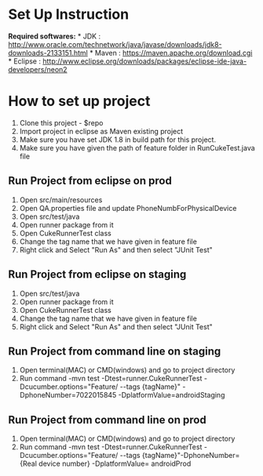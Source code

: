 # Set Up Instruction
**Required softwares:**
      * JDK : http://www.oracle.com/technetwork/java/javase/downloads/jdk8-downloads-2133151.html 
      * Maven : https://maven.apache.org/download.cgi
      * Eclipse : http://www.eclipse.org/downloads/packages/eclipse-ide-java-developers/neon2

# How to set up project
1. Clone this project - $repo
2. Import project in eclipse as Maven existing project
3. Make sure you have set JDK 1.8 in build path for this project.
4. Make sure you have given the path of feature folder in RunCukeTest.java file

## Run Project from eclipse on prod
1. Open src/main/resources
2. Open QA.properties file and update PhoneNumbForPhysicalDevice
3. Open src/test/java 
4. Open runner package from it
5. Open CukeRunnerTest class
6. Change the tag name that we have given in feature file
7. Right click and Select "Run As" and then select "JUnit Test"

## Run Project from eclipse on staging
1. Open src/test/java 
2. Open runner package from it
3. Open CukeRunnerTest class
4. Change the tag name that we have given in feature file
5. Right click and Select "Run As" and then select "JUnit Test"


## Run Project from command line on staging
1. Open terminal(MAC) or CMD(windows) and go to project directory
2. Run command -mvn test -Dtest=runner.CukeRunnerTest -Dcucumber.options="Feature/ --tags {tagName}" -DphoneNumber=7022015845 -DplatformValue=androidStaging

## Run Project from command line on prod
1. Open terminal(MAC) or CMD(windows) and go to project directory
2. Run command -mvn test -Dtest=runner.CukeRunnerTest -Dcucumber.options="Feature/ --tags {tagName}"-DphoneNumber={Real device number} -DplatformValue= androidProd

